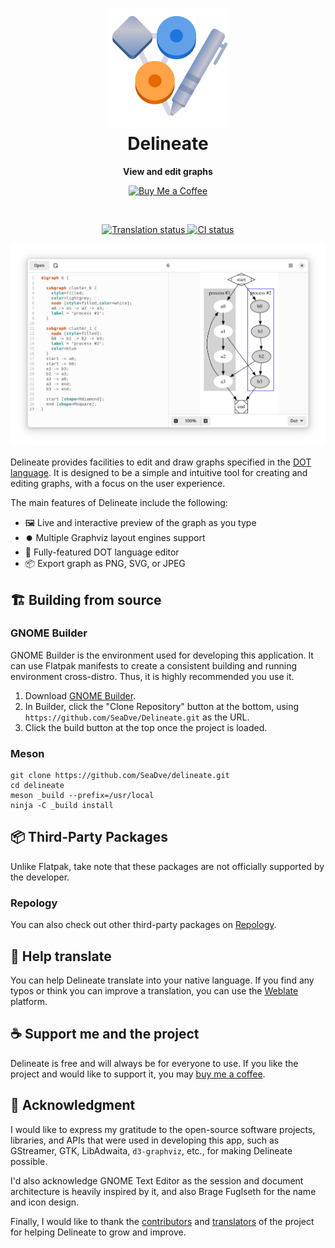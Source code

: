 <h1 align="center">
  <img src="data/icons/io.github.seadve.Delineate.svg" alt="Delineate" width="192" height="192"/>
  <br>
  Delineate
</h1>

<p align="center">
  <strong>View and edit graphs</strong>
</p>

<p align="center">
  <a href="https://www.buymeacoffee.com/seadve">
    <img alt="Buy Me a Coffee" src="https://img.buymeacoffee.com/button-api/?text=Buy me a coffee&emoji=&slug=seadve&button_colour=FFDD00&font_colour=000000&font_family=Inter&outline_colour=000000&coffee_colour=ffffff" width="150"/>
  </a>
</p>

<br>

<p align="center">
 <a href="https://hosted.weblate.org/engage/kooha">
    <img alt="Translation status" src="https://hosted.weblate.org/widgets/kooha/-/delineate/svg-badge.svg"/>
  </a>
  <a href="https://github.com/SeaDve/delineate/actions/workflows/ci.yml">
    <img alt="CI status" src="https://github.com/SeaDve/delineate/actions/workflows/ci.yml/badge.svg"/>
  </a>
</p>

<p align="center">
  <img src="data/resources/screenshots/preview.png" alt="Preview"/>
</p>

Delineate provides facilities to edit and draw graphs specified in the [DOT language](https://graphviz.org/doc/info/lang.html). It is designed to be a simple and intuitive tool for creating and editing graphs, with a focus on the user experience.

The main features of Delineate include the following:
- 🖼️ Live and interactive preview of the graph as you type
- ⏺️ Multiple Graphviz layout engines support
- 📝 Fully-featured DOT language editor
- 📦 Export graph as PNG, SVG, or JPEG

## 🏗️ Building from source

### GNOME Builder
GNOME Builder is the environment used for developing this application. It can use Flatpak manifests to create a consistent building and running environment cross-distro. Thus, it is highly recommended you use it.

1. Download [GNOME Builder](https://flathub.org/apps/details/org.gnome.Builder).
2. In Builder, click the "Clone Repository" button at the bottom, using `https://github.com/SeaDve/Delineate.git` as the URL.
3. Click the build button at the top once the project is loaded.

### Meson
```
git clone https://github.com/SeaDve/delineate.git
cd delineate
meson _build --prefix=/usr/local
ninja -C _build install
```

## 📦 Third-Party Packages

Unlike Flatpak, take note that these packages are not officially supported by the developer.

### Repology

You can also check out other third-party packages on [Repology](https://repology.org/project/delineate/versions).

## 🙌 Help translate

You can help Delineate translate into your native language. If you find any typos
or think you can improve a translation, you can use the [Weblate](https://hosted.weblate.org/engage/kooha/) platform.

## ☕ Support me and the project

Delineate is free and will always be for everyone to use. If you like the project and
would like to support it, you may [buy me a coffee](https://www.buymeacoffee.com/seadve).

## 💝 Acknowledgment

I would like to express my gratitude to the open-source software projects, libraries, and APIs that were
used in developing this app, such as GStreamer, GTK, LibAdwaita, `d3-graphviz`, etc.,
for making Delineate possible.

I'd also acknowledge GNOME Text Editor as the session and document architecture is heavily inspired by it,
and also Brage Fuglseth for the name and icon design.

Finally, I would like to thank the [contributors](https://github.com/SeaDve/delineate/graphs/contributors)
and [translators](https://hosted.weblate.org/engage/kooha/) of the project for helping Delineate
to grow and improve.

